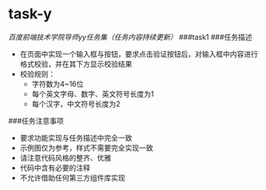 # task-y
*百度前端技术学院导师yy任务集（任务内容持续更新）*
###task1
###任务描述
- 在页面中实现一个输入框与按钮，要求点击验证按钮后，对输入框中内容进行格式校验，并在其下方显示校验结果
- 校验规则：
  - 字符数为4~16位
  - 每个英文字母、数字、英文符号长度为1
  - 每个汉字，中文符号长度为2    

###任务注意事项
- 要求功能实现与任务描述中完全一致
- 示例图仅为参考，样式不需要完全实现一致
- 请注意代码风格的整齐、优雅
- 代码中含有必要的注释
- 不允许借助任何第三方组件库实现
